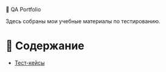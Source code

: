 🧪 QA Portfolio

Здесь собраны мои учебные материалы по тестированию.

# 📂 Содержание
- [Тест-кейсы](./test-cases)
